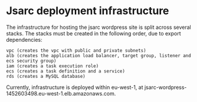 # Jsarc deployment infrastructure

The infrastructure for hosting the jsarc wordpress site is split across several stacks. The stacks must be created in the following order, due to export dependencies:

``````
vpc (creates the vpc with public and private subnets)
alb (creates the application load balancer, target group, listener and ecs security group)
iam (creates a task execution role)
ecs (creates a task definition and a service)
rds (creates a MySQL database)

```````

Currently, infrastructure is deployed within eu-west-1, at jsarc-wordpress-1452603498.eu-west-1.elb.amazonaws.com.
